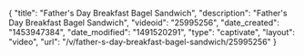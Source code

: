 {
    "title": "Father's Day Breakfast Bagel Sandwich",
    "description": "Father's Day Breakfast Bagel Sandwich",
    "videoid": "25995256",
    "date_created": "1453947384",
    "date_modified": "1491520291",
    "type": "captivate",
    "layout": "video",
    "url": "\/v\/father-s-day-breakfast-bagel-sandwich\/25995256"
}